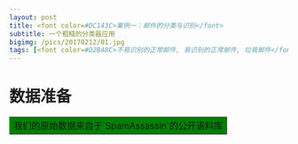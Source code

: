 ```yaml
---
layout: post
title: <font color=#DC143C>案例一：邮件的分类与识别</font>
subtitle: 一个粗糙的分类器应用
bigimg: /pics/20170212/01.jpg
tags: [<font color=#D2B48C>不易识别的正常邮件, 易识别的正常邮件, 垃圾邮件</font>]
---
```


# <font face="楷体">数据准备</font>

<table><tr><td bgcolor=green>我们的原始数据来自于`SpamAssassin`的公开语料库</td></tr></table>
